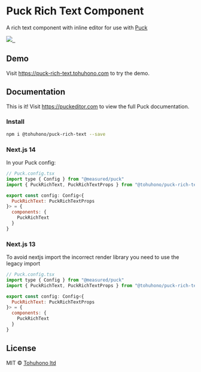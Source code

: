 # Puck Rich Text Component

A rich text component with inline editor for use with [Puck](https://puckeditor.com)

<p align="left">
  <a aria-label="Tohuhono" href="https://tohuhono.com">
    <img src="https://img.shields.io/badge/A%20Tohuhono%20Creation-000000.svg?style=for-the-badge&labelColor=000">
  </a>
  <a aria-label="NPM version" href="https://www.npmjs.com/package/@tohuhono/puck-rich-text">
    <img alt="" src="https://img.shields.io/npm/v/@tohuhono/puck-rich-text.svg?style=for-the-badge&labelColor=000000">
  </a>
  <a aria-label="License" href="https://github.com//blob/main/LICENSE">
    <img alt="" src="https://img.shields.io/npm/l/@tohuhono/puck-rich-text.svg?style=for-the-badge&labelColor=000000">
  </a>
</p>

## Demo

Visit https://puck-rich-text.tohuhono.com to try the demo.

## Documentation

This is it! Visit https://puckeditor.com to view the full Puck documentation.

### Install

```sh
npm i @tohuhono/puck-rich-text --save
```

### Next.js 14

In your Puck config:

```jsx
// Puck.config.tsx
import type { Config } from "@measured/puck"
import { PuckRichText, PuckRichTextProps } from "@tohuhono/puck-rich-text"

export const config: Config<{
  PuckRichText: PuckRichTextProps
}> = {
  components: {
    PuckRichText
  }
}
```

### Next.js 13

To avoid nextjs import the incorrect render library you need to use the legacy import

```jsx
// Puck.config.tsx
import type { Config } from "@measured/puck"
import { PuckRichText, PuckRichTextProps } from "@tohuhono/puck-rich-text/legacy"

export const config: Config<{
  PuckRichText: PuckRichTextProps
}> = {
  components: {
    PuckRichText
  }
}
```

## License

MIT © [Tohuhono ltd](https://tohuhono.com)
